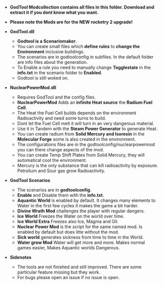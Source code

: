 - **GodTool Modcollection contains all files in this folder. Download and extract it if you dont know what you want.**
- **Please note the Mods are for the NEW rocketry 2 upgrade!**

- **GodTool.dll**

    - **Godtool is a Scenariomaker**.
    - You can create small files which **define rules** to **change the Environment** inclusive buildings.
    - The scenarios are in godtoolconfig in subfiles. In the default folder are info files about the generation.
    - To Enable a rule you need to manually change **Togglestate** in the **info.txt** in the scenario folder to **Enabled**.
    - Godtool is still woked on.
    

- **NuclearPowerMod.dll**
    - Requires GodTool and the config files.
    - **NuclearPowerMod** Adds an **infinite Heat source** the **Radium Fuel Cell**.
    - The Heat the Fuel Cell builds depends on the environment Radioactivity and need some turns to build.
    - Dont let the Fuel Cell melt it will turn in an very dangerous material.
    - Use it in Tandem with the **Steam Power Generator** to generate Heat.
    - You can create radium from **Solid Mercury and Isoresin** in the **Molecular Forge** some is also created in the environment.
    - The configurations files are in the godtoolconfig/nuclearpowermod you can there change aspects of the mod.
    - You can create Temp Shift Plates from Solid Mercury, they will automatical cool the environment.
    - Mercury is the only substance that can kill radioactivity by exposure. Petrolium and Sour gas grow Radioactivity.

- **GodTool Scenarios**
    - The scenarios are in **godtoolconfig**.
    - **Enable** and Disable them with the **info.txt**.
    - **Aquantic World** is enabled by default. It changes many elements to Water in the first few cycles it makes the game a bit harder.
    - **Divine Wrath Mod** challenges the player with regular dangers.
    - **Ice World** Freezes the Water on the world over time.
    - **Ice World Extra** Freezes also Ice, Magma and Oil.
    - **Nuclear Power Mod** is the script for the same named mod. Is enabled by default but does litte without the mod.
    - **Sick world** generates sickness from time to time in the World.
    - **Water grow Mod** Water will get more and more. Makes normal games easier, Makes Aquantic worlds Dangerous.

- **Sidenotes**
    - The tools are not finished and still improved. There are some particular feature missing but they work.    
    - For bugs please open an issue if no issue is open.
